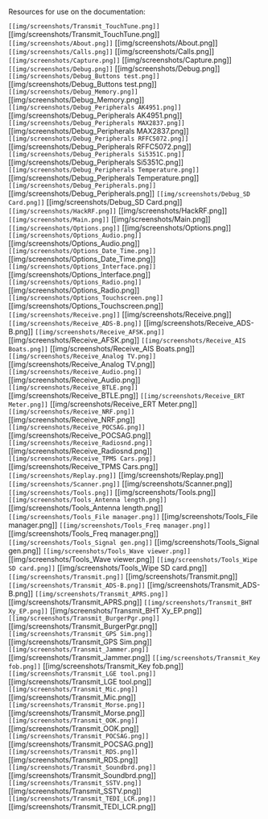 Resources for use on the documentation:

`[[img/screenshots/Transmit_TouchTune.png]]` [[img/screenshots/Transmit_TouchTune.png]]
`[[img/screenshots/About.png]]` [[img/screenshots/About.png]]
`[[img/screenshots/Calls.png]]` [[img/screenshots/Calls.png]]
`[[img/screenshots/Capture.png]]` [[img/screenshots/Capture.png]]
`[[img/screenshots/Debug.png]]` [[img/screenshots/Debug.png]]
`[[img/screenshots/Debug_Buttons test.png]]` [[img/screenshots/Debug_Buttons test.png]]
`[[img/screenshots/Debug_Memory.png]]` [[img/screenshots/Debug_Memory.png]]
`[[img/screenshots/Debug_Peripherals AK4951.png]]` [[img/screenshots/Debug_Peripherals AK4951.png]]
`[[img/screenshots/Debug_Peripherals MAX2837.png]]` [[img/screenshots/Debug_Peripherals MAX2837.png]]
`[[img/screenshots/Debug_Peripherals RFFC5072.png]]` [[img/screenshots/Debug_Peripherals RFFC5072.png]]
`[[img/screenshots/Debug_Peripherals Si5351C.png]]` [[img/screenshots/Debug_Peripherals Si5351C.png]]
`[[img/screenshots/Debug_Peripherals Temperature.png]]` [[img/screenshots/Debug_Peripherals Temperature.png]]
`[[img/screenshots/Debug_Peripherals.png]]` [[img/screenshots/Debug_Peripherals.png]]
`[[img/screenshots/Debug_SD Card.png]]` [[img/screenshots/Debug_SD Card.png]]
`[[img/screenshots/HackRF.png]]` [[img/screenshots/HackRF.png]]
`[[img/screenshots/Main.png]]` [[img/screenshots/Main.png]]
`[[img/screenshots/Options.png]]` [[img/screenshots/Options.png]]
`[[img/screenshots/Options_Audio.png]]` [[img/screenshots/Options_Audio.png]]
`[[img/screenshots/Options_Date_Time.png]]` [[img/screenshots/Options_Date_Time.png]]
`[[img/screenshots/Options_Interface.png]]` [[img/screenshots/Options_Interface.png]]
`[[img/screenshots/Options_Radio.png]]` [[img/screenshots/Options_Radio.png]]
`[[img/screenshots/Options_Touchscreen.png]]` [[img/screenshots/Options_Touchscreen.png]]
`[[img/screenshots/Receive.png]]` [[img/screenshots/Receive.png]]
`[[img/screenshots/Receive_ADS-B.png]]` [[img/screenshots/Receive_ADS-B.png]]
`[[img/screenshots/Receive_AFSK.png]]` [[img/screenshots/Receive_AFSK.png]]
`[[img/screenshots/Receive_AIS Boats.png]]` [[img/screenshots/Receive_AIS Boats.png]]
`[[img/screenshots/Receive_Analog TV.png]]` [[img/screenshots/Receive_Analog TV.png]]
`[[img/screenshots/Receive_Audio.png]]` [[img/screenshots/Receive_Audio.png]]
`[[img/screenshots/Receive_BTLE.png]]` [[img/screenshots/Receive_BTLE.png]]
`[[img/screenshots/Receive_ERT Meter.png]]` [[img/screenshots/Receive_ERT Meter.png]]
`[[img/screenshots/Receive_NRF.png]]` [[img/screenshots/Receive_NRF.png]]
`[[img/screenshots/Receive_POCSAG.png]]` [[img/screenshots/Receive_POCSAG.png]]
`[[img/screenshots/Receive_Radiosnd.png]]` [[img/screenshots/Receive_Radiosnd.png]]
`[[img/screenshots/Receive_TPMS Cars.png]]` [[img/screenshots/Receive_TPMS Cars.png]]
`[[img/screenshots/Replay.png]]` [[img/screenshots/Replay.png]]
`[[img/screenshots/Scanner.png]]` [[img/screenshots/Scanner.png]]
`[[img/screenshots/Tools.png]]` [[img/screenshots/Tools.png]]
`[[img/screenshots/Tools_Antenna length.png]]` [[img/screenshots/Tools_Antenna length.png]]
`[[img/screenshots/Tools_File manager.png]]` [[img/screenshots/Tools_File manager.png]]
`[[img/screenshots/Tools_Freq manager.png]]` [[img/screenshots/Tools_Freq manager.png]]
`[[img/screenshots/Tools_Signal gen.png]]` [[img/screenshots/Tools_Signal gen.png]]
`[[img/screenshots/Tools_Wave viewer.png]]` [[img/screenshots/Tools_Wave viewer.png]]
`[[img/screenshots/Tools_Wipe SD card.png]]` [[img/screenshots/Tools_Wipe SD card.png]]
`[[img/screenshots/Transmit.png]]` [[img/screenshots/Transmit.png]]
`[[img/screenshots/Transmit_ADS-B.png]]` [[img/screenshots/Transmit_ADS-B.png]]
`[[img/screenshots/Transmit_APRS.png]]` [[img/screenshots/Transmit_APRS.png]]
`[[img/screenshots/Transmit_BHT Xy_EP.png]]` [[img/screenshots/Transmit_BHT Xy_EP.png]]
`[[img/screenshots/Transmit_BurgerPgr.png]]` [[img/screenshots/Transmit_BurgerPgr.png]]
`[[img/screenshots/Transmit_GPS Sim.png]]` [[img/screenshots/Transmit_GPS Sim.png]]
`[[img/screenshots/Transmit_Jammer.png]]` [[img/screenshots/Transmit_Jammer.png]]
`[[img/screenshots/Transmit_Key fob.png]]` [[img/screenshots/Transmit_Key fob.png]]
`[[img/screenshots/Transmit_LGE tool.png]]` [[img/screenshots/Transmit_LGE tool.png]]
`[[img/screenshots/Transmit_Mic.png]]` [[img/screenshots/Transmit_Mic.png]]
`[[img/screenshots/Transmit_Morse.png]]` [[img/screenshots/Transmit_Morse.png]]
`[[img/screenshots/Transmit_OOK.png]]` [[img/screenshots/Transmit_OOK.png]]
`[[img/screenshots/Transmit_POCSAG.png]]` [[img/screenshots/Transmit_POCSAG.png]]
`[[img/screenshots/Transmit_RDS.png]]` [[img/screenshots/Transmit_RDS.png]]
`[[img/screenshots/Transmit_Soundbrd.png]]` [[img/screenshots/Transmit_Soundbrd.png]]
`[[img/screenshots/Transmit_SSTV.png]]` [[img/screenshots/Transmit_SSTV.png]]
`[[img/screenshots/Transmit_TEDI_LCR.png]]` [[img/screenshots/Transmit_TEDI_LCR.png]]